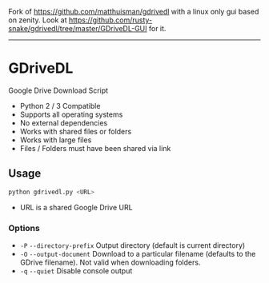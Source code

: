 Fork of https://github.com/matthuisman/gdrivedl with a linux only gui based on zenity.
Look at https://github.com/rusty-snake/gdrivedl/tree/master/GDriveDL-GUI for it.

-----

# GDriveDL

Google Drive Download Script

-   Python 2 / 3 Compatible
-   Supports all operating systems
-   No external dependencies
-   Works with shared files or folders
-   Works with large files
-   Files / Folders must have been shared via link

## Usage

```bash
python gdrivedl.py <URL>
```
-   URL is a shared Google Drive URL

### Options
- `-P` `--directory-prefix` Output directory (default is current directory)
- `-O` `--output-document` Download to a particular filename (defaults to the
  GDrive filename). Not valid when downloading folders.
- `-q` `--quiet` Disable console output
